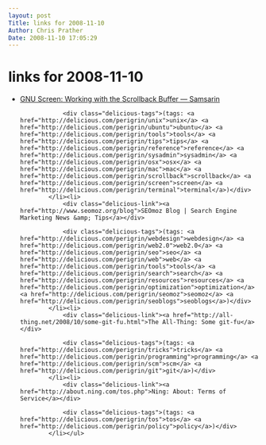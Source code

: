 ```yaml
---
layout: post
Title: links for 2008-11-10  
Author: Chris Prather
Date: 2008-11-10 17:05:29
---
```


# links for 2008-11-10
<ul class="delicious"><li>
                <div class="delicious-link"><a href="http://www.samsarin.com/blog/2007/03/11/gnu-screen-working-with-the-scrollback-buffer/">GNU Screen: Working with the Scrollback Buffer — Samsarin</a></div>
                
                <div class="delicious-tags">(tags: <a href="http://delicious.com/perigrin/unix">unix</a> <a href="http://delicious.com/perigrin/ubuntu">ubuntu</a> <a href="http://delicious.com/perigrin/tools">tools</a> <a href="http://delicious.com/perigrin/tips">tips</a> <a href="http://delicious.com/perigrin/reference">reference</a> <a href="http://delicious.com/perigrin/sysadmin">sysadmin</a> <a href="http://delicious.com/perigrin/osx">osx</a> <a href="http://delicious.com/perigrin/mac">mac</a> <a href="http://delicious.com/perigrin/scrollback">scrollback</a> <a href="http://delicious.com/perigrin/screen">screen</a> <a href="http://delicious.com/perigrin/terminal">terminal</a>)</div>
            </li><li>
                <div class="delicious-link"><a href="http://www.seomoz.org/blog">SEOmoz Blog | Search Engine Marketing News &amp; Tips</a></div>
                
                <div class="delicious-tags">(tags: <a href="http://delicious.com/perigrin/webdesign">webdesign</a> <a href="http://delicious.com/perigrin/web2.0">web2.0</a> <a href="http://delicious.com/perigrin/seo">seo</a> <a href="http://delicious.com/perigrin/web">web</a> <a href="http://delicious.com/perigrin/tools">tools</a> <a href="http://delicious.com/perigrin/search">search</a> <a href="http://delicious.com/perigrin/resources">resources</a> <a href="http://delicious.com/perigrin/optimization">optimization</a> <a href="http://delicious.com/perigrin/seomoz">seomoz</a> <a href="http://delicious.com/perigrin/seoblogs">seoblogs</a>)</div>
            </li><li>
                <div class="delicious-link"><a href="http://all-thing.net/2008/10/some-git-fu.html">The All-Thing: Some git-fu</a></div>
                
                <div class="delicious-tags">(tags: <a href="http://delicious.com/perigrin/tricks">tricks</a> <a href="http://delicious.com/perigrin/programming">programming</a> <a href="http://delicious.com/perigrin/scm">scm</a> <a href="http://delicious.com/perigrin/git">git</a>)</div>
            </li><li>
                <div class="delicious-link"><a href="http://about.ning.com/tos.php">Ning: About: Terms of Service</a></div>
                
                <div class="delicious-tags">(tags: <a href="http://delicious.com/perigrin/tos">tos</a> <a href="http://delicious.com/perigrin/policy">policy</a>)</div>
            </li></ul>
